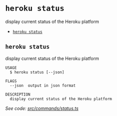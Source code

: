 `heroku status`
===============

display current status of the Heroku platform

* [`heroku status`](#heroku-status)

## `heroku status`

display current status of the Heroku platform

```
USAGE
  $ heroku status [--json]

FLAGS
  --json  output in json format

DESCRIPTION
  display current status of the Heroku platform
```

_See code: [src/commands/status.ts](https://github.com/heroku/cli/blob/v8.4.3/src/commands/status.ts)_
